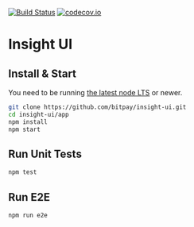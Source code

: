 [![Build Status](https://travis-ci.org/bitpay/insight-ui.svg?branch=ionic)](https://travis-ci.org/bitpay/insight-ui)
[![codecov.io](https://codecov.io/github/bitpay/insight-ui/coverage.svg?branch=ionic)](https://codecov.io/github/bitpay/insight-ui?branch=ionic)

# Insight UI

## Install & Start
You need to be running [the latest node LTS](https://nodejs.org/en/download/) or newer.

```bash
git clone https://github.com/bitpay/insight-ui.git
cd insight-ui/app
npm install
npm start
```

## Run Unit Tests
```bash
npm test
```

## Run E2E
```
npm run e2e
```
